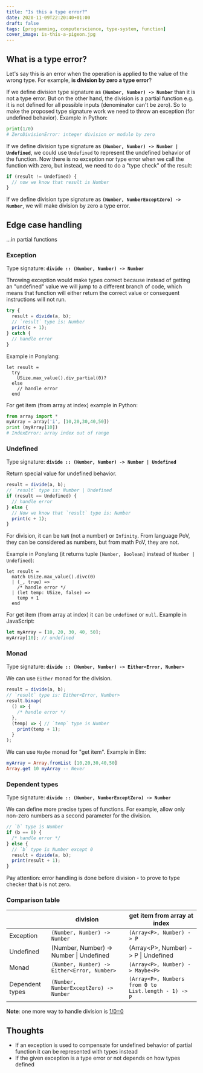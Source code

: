 ```yaml
---
title: "Is this a type error?"
date: 2020-11-09T22:20:40+01:00
draft: false
tags: [programming, computerscience, type-system, function]
cover_image: is-this-a-pigeon.jpg
---
```


## What is a type error?

Let's say this is an error when the operation is applied to the value of the wrong type. For example, **is division by zero a type error**? 

If we define division type signature as **`(Number, Number) -> Number`** than it is not a type error. But on the other hand, the division is a partial function e.g. it is not defined for all possible inputs (denominator can't be zero). So to make the proposed type signature work we need to throw an exception (for undefined behavior). Example in Python:

```python
print(1/0)
# ZeroDivisionError: integer division or modulo by zero
```

If we define division type signature as **`(Number, Number) -> Number | Undefined`**, we could use `Undefined` to represent the undefined behavior of the function. Now there is no exception nor type error when we call the function with zero, but instead, we need to do a "type check" of the result:

```ts
if (result != Undefined) {
  // now we know that result is Number
}
```

If we define division type signature as **`(Number, NumberExceptZero) -> Number`**, we will make division by zero a type error.

## Edge case handling 

...in partial functions

### Exception

Type signature: **`divide :: (Number, Number) -> Number`**

Throwing exception would make types correct because instead of getting an "undefined" value we will jump to a different branch of code, which means that function will either return the correct value or consequent instructions will not run.

```ts
try {
  result = divide(a, b);
  // `result` type is: Number
  print(c + 1);
} catch {
  // handle error
}
```

Example in Ponylang:

```pony
let result =
  try
    USize.max_value().div_partial(0)?
  else
    // handle error
  end
```

For get item (from array at index) example in Python:

```python
from array import *
myArray = array('i', [10,20,30,40,50])
print (myArray[10])
# IndexError: array index out of range
```

### Undefined

Type signature: **`divide :: (Number, Number) -> Number | Undefined`**

Return special value for undefined behavior.

```js
result = divide(a, b);
// `result` type is: Number | Undefined
if (result == Undefined) {
  // handle error
} else {
  // Now we know that `result` type is: Number
  print(c + 1);
}
```

For division, it can be `NaN` (not a number) or `Infinity`. From language PoV, they can be considered as numbers, but from math PoV, they are not.

Example in Ponylang (it returns tuple `[Number, Boolean]` instead of `Number | Undefined`):

```pony
let result =
  match USize.max_value().divc(0)
  | (_, true) =>
    /* handle error */
  | (let temp: USize, false) =>
    temp + 1
  end
```

For get item (from array at index) it can be `undefined` or `null`. Example in JavaScript:

```ts
let myArray = [10, 20, 30, 40, 50];
myArray[10]; // undefined
```

### Monad

Type signature: **`divide :: (Number, Number) -> Either<Error, Number>`**

We can use `Either` monad for the division.

```ts
result = divide(a, b);
// `result` type is: Either<Error, Number>
result.bimap(
  () => {
    /* handle error */
  },
  (temp) => { // `temp` type is Number
    print(temp + 1); 
  }
);
```

We can use `Maybe` monad for "get item". Example in Elm:

```elm
myArray = Array.fromList [10,20,30,40,50]
Array.get 10 myArray -- Never
```

### Dependent types

Type signature: **`divide :: (Number, NumberExceptZero) -> Number`**

We can define more precise types of functions. For example, allow only non-zero numbers as a second parameter for the division.

```ts
// `b` type is Number
if (b == 0) {
  /* handle error */
} else {
  // `b` type is Number except 0
  result = divide(a, b);
  print(result + 1);
}
```

Pay attention: error handling is done before division - to prove to type checker that `b` is not zero.

### Comparison table

|                 | division                                    | get item from array at index                         |
| --------------- | ------------------------------------------- | ---------------------------------------------------- |
| Exception       | `(Number, Number) -> Number`                | `(Array<P>, Number) -> P`                            |
| Undefined       | (Number, Number) -> Number \| Undefined     | (Array\<P\>, Number) -> P \| Undefined                 |
| Monad           | `(Number, Number) -> Either<Error, Number>` | `(Array<P>, Number) -> Maybe<P>`                     |
| Dependent types | `(Number, NumberExceptZero) -> Number`      | `(Array<P>, Numbers from 0 to List.length - 1) -> P` |

**Note**: one more way to handle division is [1/0=0](https://www.hillelwayne.com/post/divide-by-zero/)

## Thoughts

- If an exception is used to compensate for undefined behavior of partial function it can be represented with types instead
- If the given exception is a type error or not depends on how types defined

 
